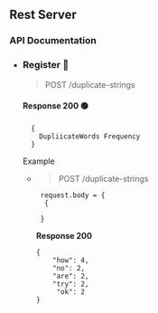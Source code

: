 ## Rest Server

### API Documentation
- ### Register 📃
  > POST /duplicate-strings
  #### Response 200 🟢
  ```
    {
      DupliicateWords Frequency
    }
  ```
  Example
    - > POST /duplicate-strings
      ``` 
       request.body = {
        {
          
       }
      ```
      **Response 200**
        ```
        {
            "how": 4,
            "no": 2,
            "are": 2,
            "try": 2,
             "ok": 2
        }
        ```

